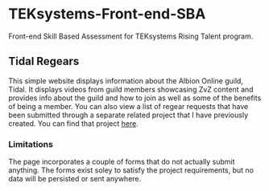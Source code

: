 # TEKsystems-Front-end-SBA
Front-end Skill Based Assessment for TEKsystems Rising Talent program.

## Tidal Regears
This simple website displays information about the Albion Online guild, Tidal.
It displays videos from guild members showcasing ZvZ content and provides info about the guild and how to join as well as some of the benefits of being a member.
You can also view a list of regear requests that have been submitted through a separate related project that I have previously created.
You can find that project [here](https://github.com/MatthewGammon/Albion-Player-Info).

### Limitations
The page incorporates a couple of forms that do not actually submit anything. The forms exist soley to satisfy the project requirements, but no data will be persisted or sent anywhere.

